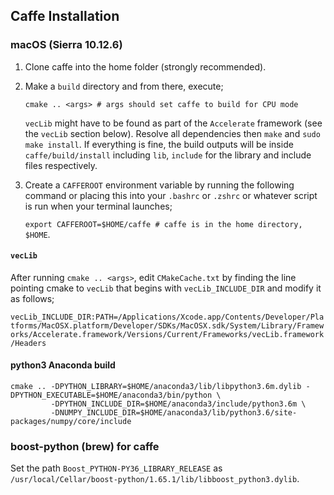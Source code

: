 ## Caffe Installation
### macOS (Sierra 10.12.6)
1. Clone caffe into the home folder (strongly recommended).
2. Make a `build` directory and from there, execute;

    `cmake .. <args> # args should set caffe to build for CPU mode`
    
    `vecLib` might have to be found as part of the `Accelerate` framework (see the `vecLib` section below). Resolve all dependencies then `make` and `sudo make install`. If everything is fine, the build outputs will be inside `caffe/build/install` including `lib`, `include` for the library and include files respectively. 
3. Create a `CAFFEROOT` environment variable by running the following command or placing this into your `.bashrc` or `.zshrc` or whatever script is run when your terminal launches;

    `export CAFFEROOT=$HOME/caffe # caffe is in the home directory, $HOME`.

#### `vecLib`
After running `cmake .. <args>`, edit `CMakeCache.txt` by finding the line pointing cmake to `vecLib` that begins with `vecLib_INCLUDE_DIR` and modify it as follows;

`vecLib_INCLUDE_DIR:PATH=/Applications/Xcode.app/Contents/Developer/Platforms/MacOSX.platform/Developer/SDKs/MacOSX.sdk/System/Library/Frameworks/Accelerate.framework/Versions/Current/Frameworks/vecLib.framework/Headers`

#### python3 Anaconda build
```
cmake .. -DPYTHON_LIBRARY=$HOME/anaconda3/lib/libpython3.6m.dylib -DPYTHON_EXECUTABLE=$HOME/anaconda3/bin/python \
         -DPYTHON_INCLUDE_DIR=$HOME/anaconda3/include/python3.6m \
         -DNUMPY_INCLUDE_DIR=$HOME/anaconda3/lib/python3.6/site-packages/numpy/core/include
```

### boost-python (brew) for caffe
Set the path `Boost_PYTHON-PY36_LIBRARY_RELEASE` as `/usr/local/Cellar/boost-python/1.65.1/lib/libboost_python3.dylib`.
